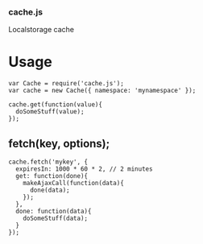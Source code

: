 
### cache.js

Localstorage cache

Usage
===
```
var Cache = require('cache.js');
var cache = new Cache({ namespace: 'mynamespace' });

cache.get(function(value){
  doSomeStuff(value);
});
```

fetch(key, options);
---
```
cache.fetch('mykey', {
  expiresIn: 1000 * 60 * 2, // 2 minutes  
  get: function(done){
    makeAjaxCall(function(data){
      done(data);
    });
  },
  done: function(data){
    doSomeStuff(data);
  }
});
```
